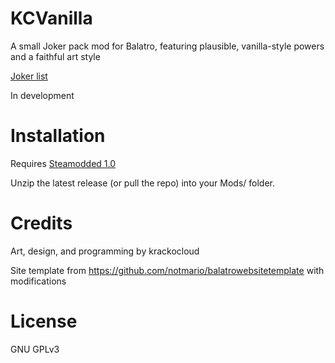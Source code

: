 # KCVanilla

A small Joker pack mod for Balatro, featuring plausible, vanilla-style powers and a faithful art style

[Joker list](https://kcgidw.github.io/kcvanilla/)

In development

# Installation

Requires [Steamodded 1.0](https://github.com/Steamopollys/Steamodded)

Unzip the latest release (or pull the repo) into your Mods/ folder.

# Credits

Art, design, and programming by krackocloud

Site template from https://github.com/notmario/balatrowebsitetemplate with modifications

# License

GNU GPLv3
